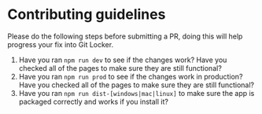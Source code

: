 # Contributing guidelines
Please do the following steps before submitting a PR, doing this will help progress your fix into Git Locker.

1. Have you ran `npm run dev` to see if the changes work? Have you checked all of the pages to make sure they are still functional?
2. Have you ran `npm run prod` to see if the changes work in production? Have you checked all of the pages to make sure they are still functional?
3. Have you ran `npm run dist-[windows|mac|linux]` to make sure the app is packaged correctly and works if you install it?